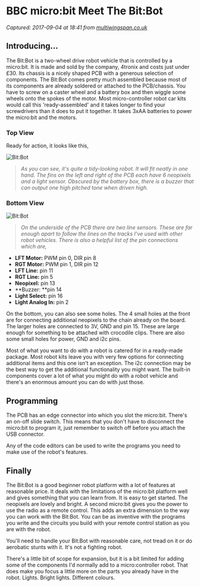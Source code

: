 # BBC micro:bit Meet The Bit:Bot

_Captured: 2017-09-04 at 18:41 from [multiwingspan.co.uk](http://multiwingspan.co.uk/micro.php?page=bitbot)_

## Introducing...

The Bit:Bot is a two-wheel drive robot vehicle that is controlled by a micro:bit. It is made and sold by the company, 4tronix and costs just under £30\. Its chassis is a nicely shaped PCB with a generous selection of components. The Bit:Bot comes pretty much assembled because most of its components are already soldered or attached to the PCB/chassis. You have to screw on a caster wheel and a battery box and then wiggle some wheels onto the spokes of the motor. Most micro-controller robot car kits would call this 'ready-assembled' and it takes longer to find your screwdrivers than it does to put it together. It takes 3xAA batteries to power the micro:bit and the motors.

### Top View

Ready for action, it looks like this,

![Bit:Bot](http://multiwingspan.co.uk/images/micro/bitbot.png)

> _As you can see, it's quite a tidy-looking robot. It will fit neatly in one hand. The fins on the left and right of the PCB each have 6 neopixels and a light sensor. Obscured by the battery box, there is a buzzer that can output one high pitched tone when driven high._

### Bottom View

![Bit:Bot](http://multiwingspan.co.uk/images/micro/bitbot2.png)

> _On the underside of the PCB there are two line sensors. These are far enough apart to follow the lines on the tracks I've used with other robot vehicles. There is also a helpful list of the pin connections which are,_

  * **LFT Motor:** PWM pin 0, DIR pin 8
  * **RGT Motor:** PWM pin 1, DIR pin 12
  * **LFT Line:** pin 11
  * **RGT Line:** pin 5
  * **Neopixel:** pin 13
  * **Buzzer: **pin 14
  * **Light Select:** pin 16
  * **Light Analog In:** pin 2

On the bottom, you can also see some holes. The 4 small holes at the front are for connecting additional neopixels to the chain already on the board. The larger holes are connected to 3V, GND and pin 15. These are large enough for something to be attached with crocodile clips. There are also some small holes for power, GND and i2c pins.

Most of what you want to do with a robot is catered for in a ready-made package. Most robot kits leave you with very few options for connecting additional items and this one isn't an exception. The i2c connection may be the best way to get the additional functionality you might want. The built-in components cover a lot of what you might do with a robot vehicle and there's an enormous amount you can do with just those.

## Programming

The PCB has an edge connector into which you slot the micro:bit. There's an on-off slide switch. This means that you don't have to disconnect the micro:bit to program it, just remember to switch off before you attach the USB connector.

Any of the code editors can be used to write the programs you need to make use of the robot's features.

## Finally

The Bit:Bot is a good beginner robot platform with a lot of features at reasonable price. It deals with the limitations of the micro:bit platform well and gives something that you can learn from. It is easy to get started. The neopixels are lovely and bright. A second micro:bit gives you the power to use the radio as a remote control. This adds an extra dimension to the way you can work with the Bit:Bot. You can be as inventive with the programs you write and the circuits you build with your remote control station as you are with the robot.

You'll need to handle your Bit:Bot with reasonable care, not tread on it or do aerobatic stunts with it. It's not a fighting robot.

There's a little bit of scope for expansion, but it is a bit limited for adding some of the components I'd normally add to a micro:controller robot. That does make you focus a little more on the parts you already have in the robot. Lights. Bright lights. Different colours.
